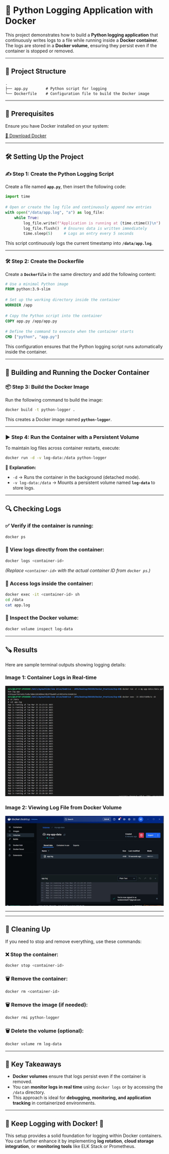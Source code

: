 # 🐍 Python Logging Application with Docker

This project demonstrates how to build a **Python logging application** that continuously writes logs to a file while running inside a **Docker container**. The logs are stored in a **Docker volume**, ensuring they persist even if the container is stopped or removed.

---

## 📂 Project Structure

```
.
├── app.py        # Python script for logging
└── Dockerfile    # Configuration file to build the Docker image
```

---

## 🔧 Prerequisites

Ensure you have Docker installed on your system:

[🔗 Download Docker](https://docs.docker.com/get-docker/)

---

## 🛠️ Setting Up the Project

### ✍️ Step 1: Create the Python Logging Script

Create a file named **`app.py`**, then insert the following code:

```python
import time

# Open or create the log file and continuously append new entries
with open("/data/app.log", "a") as log_file:
    while True:
        log_file.write(f"Application is running at {time.ctime()}\n")
        log_file.flush()  # Ensures data is written immediately
        time.sleep(5)     # Logs an entry every 5 seconds
```

This script continuously logs the current timestamp into **`/data/app.log`**.

---

### 🛠️ Step 2: Create the Dockerfile

Create a **`Dockerfile`** in the same directory and add the following content:

```dockerfile
# Use a minimal Python image
FROM python:3.9-slim

# Set up the working directory inside the container
WORKDIR /app

# Copy the Python script into the container
COPY app.py /app/app.py

# Define the command to execute when the container starts
CMD ["python", "app.py"]
```

This configuration ensures that the Python logging script runs automatically inside the container.

---

## 🚀 Building and Running the Docker Container

### 📦 Step 3: Build the Docker Image

Run the following command to build the image:

```bash
docker build -t python-logger .
```

This creates a Docker image named **`python-logger`**.

---

### ▶️ Step 4: Run the Container with a Persistent Volume

To maintain log files across container restarts, execute:

```bash
docker run -d -v log-data:/data python-logger
```

📌 **Explanation:**
- `-d` → Runs the container in the background (detached mode).
- `-v log-data:/data` → Mounts a persistent volume named **`log-data`** to store logs.

---

## 🔍 Checking Logs

### ✅ Verify if the container is running:
```bash
docker ps
```

### 📜 View logs directly from the container:
```bash
docker logs <container-id>
```
*(Replace `<container-id>` with the actual container ID from `docker ps`.)*

### 📂 Access logs inside the container:
```bash
docker exec -it <container-id> sh
cd /data
cat app.log
```

### 🔎 Inspect the Docker volume:
```bash
docker volume inspect log-data
```

---
## 🪚 Results

Here are sample terminal outputs showing logging details:

### Image 1: Container Logs in Real-time
![Logging in Terminal](image1.jpg)

### Image 2: Viewing Log File from Docker Volume
![Log File Content Docker Desktop](image2.jpg)

---

---

## 📌 Cleaning Up

If you need to stop and remove everything, use these commands:

### ❌ Stop the container:
```bash
docker stop <container-id>
```

### 🗑️ Remove the container:
```bash
docker rm <container-id>
```

### 🗑️ Remove the image (if needed):
```bash
docker rmi python-logger
```

### 🗑️ Delete the volume (optional):
```bash
docker volume rm log-data
```

---

## 🚀 Key Takeaways

- **Docker volumes** ensure that logs persist even if the container is removed.
- You can **monitor logs in real time** using `docker logs` or by accessing the `/data` directory.
- This approach is ideal for **debugging, monitoring, and application tracking** in containerized environments.

---

## 🎉 Keep Logging with Docker! 🚀

This setup provides a solid foundation for logging within Docker containers. You can further enhance it by implementing **log rotation**, **cloud storage integration**, or **monitoring tools** like ELK Stack or Prometheus.

